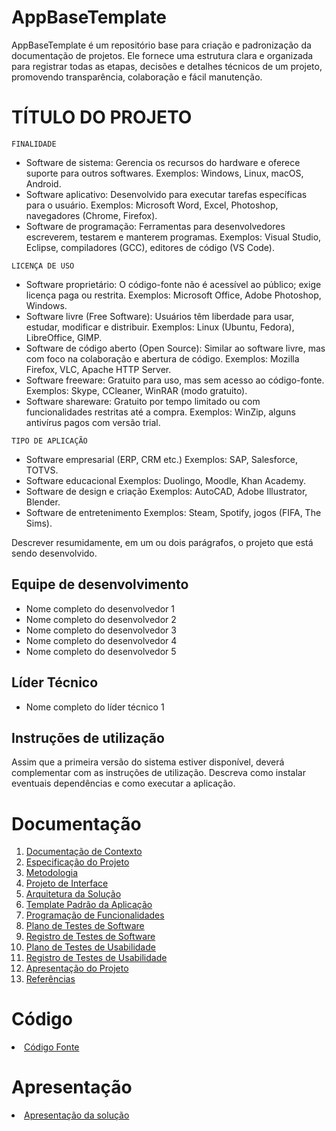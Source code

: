 # AppBaseTemplate

AppBaseTemplate é um repositório base para criação e padronização da documentação de projetos. Ele fornece uma estrutura clara e organizada para registrar todas as etapas, decisões e detalhes técnicos de um projeto, promovendo transparência, colaboração e fácil manutenção.

# TÍTULO DO PROJETO

`FINALIDADE`
- Software de sistema: Gerencia os recursos do hardware e oferece suporte para outros softwares.
Exemplos: Windows, Linux, macOS, Android.
- Software aplicativo: Desenvolvido para executar tarefas específicas para o usuário.
Exemplos: Microsoft Word, Excel, Photoshop, navegadores (Chrome, Firefox).
- Software de programação: Ferramentas para desenvolvedores escreverem, testarem e manterem programas.
Exemplos: Visual Studio, Eclipse, compiladores (GCC), editores de código (VS Code).

`LICENÇA DE USO`
- Software proprietário: O código-fonte não é acessível ao público; exige licença paga ou restrita.
Exemplos: Microsoft Office, Adobe Photoshop, Windows.
- Software livre (Free Software): Usuários têm liberdade para usar, estudar, modificar e distribuir.
Exemplos: Linux (Ubuntu, Fedora), LibreOffice, GIMP.
- Software de código aberto (Open Source): Similar ao software livre, mas com foco na colaboração e abertura de código.
Exemplos: Mozilla Firefox, VLC, Apache HTTP Server.
- Software freeware: Gratuito para uso, mas sem acesso ao código-fonte.
Exemplos: Skype, CCleaner, WinRAR (modo gratuito).
- Software shareware: Gratuito por tempo limitado ou com funcionalidades restritas até a compra.
Exemplos: WinZip, alguns antivírus pagos com versão trial.

`TIPO DE APLICAÇÃO`
- Software empresarial (ERP, CRM etc.)
Exemplos: SAP, Salesforce, TOTVS.
- Software educacional
Exemplos: Duolingo, Moodle, Khan Academy.
- Software de design e criação
Exemplos: AutoCAD, Adobe Illustrator, Blender.
- Software de entretenimento
Exemplos: Steam, Spotify, jogos (FIFA, The Sims).

Descrever resumidamente, em um ou dois parágrafos, o projeto que está sendo desenvolvido.

## Equipe de desenvolvimento

- Nome completo do desenvolvedor 1
- Nome completo do desenvolvedor 2
- Nome completo do desenvolvedor 3
- Nome completo do desenvolvedor 4
- Nome completo do desenvolvedor 5

## Líder Técnico

- Nome completo do líder técnico 1

## Instruções de utilização

Assim que a primeira versão do sistema estiver disponível, deverá complementar com as instruções de utilização. Descreva como instalar eventuais dependências e como executar a aplicação.

# Documentação

<ol>
<li><a href="Docs/01-Documentação de Contexto.md"> Documentação de Contexto</a></li>
<li><a href="Docs/02-Especificação do Projeto.md"> Especificação do Projeto</a></li>
<li><a href="Docs/03-Metodologia.md"> Metodologia</a></li>
<li><a href="Docs/04-Projeto de Interface.md"> Projeto de Interface</a></li>
<li><a href="Docs/05-Arquitetura da Solução.md"> Arquitetura da Solução</a></li>
<li><a href="Docs/06-Template Padrão da Aplicação.md"> Template Padrão da Aplicação</a></li>
<li><a href="Docs/07-Programação de Funcionalidades.md"> Programação de Funcionalidades</a></li>
<li><a href="Docs/08-Plano de Testes de Software.md"> Plano de Testes de Software</a></li>
<li><a href="Docs/09-Registro de Testes de Software.md"> Registro de Testes de Software</a></li>
<li><a href="Docs/10-Plano de Testes de Usabilidade.md"> Plano de Testes de Usabilidade</a></li>
<li><a href="Docs/11-Registro de Testes de Usabilidade.md"> Registro de Testes de Usabilidade</a></li>
<li><a href="Docs/12-Apresentação do Projeto.md"> Apresentação do Projeto</a></li>
<li><a href="Docs/13-Referências.md"> Referências</a></li>
</ol>

# Código

<li><a href="Src/README.md"> Código Fonte</a></li>

# Apresentação

<li><a href="Apresentação/README.md"> Apresentação da solução</a></li>
